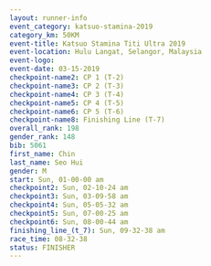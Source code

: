 ```yaml
---
layout: runner-info 
event_category: katsuo-stamina-2019 
category_km: 50KM 
event-title: Katsuo Stamina Titi Ultra 2019 
event-location: Hulu Langat, Selangor, Malaysia 
event-logo: 
event-date: 03-15-2019 
checkpoint-name2: CP 1 (T-2) 
checkpoint-name3: CP 2 (T-3) 
checkpoint-name4: CP 3 (T-4) 
checkpoint-name5: CP 4 (T-5) 
checkpoint-name6: CP 5 (T-6) 
checkpoint-name8: Finishing Line (T-7) 
overall_rank: 198
gender_rank: 148
bib: 5061
first_name: Chin
last_name: Seo Hui
gender: M
start: Sun, 01-00-00 am
checkpoint2: Sun, 02-10-24 am
checkpoint3: Sun, 03-09-58 am
checkpoint4: Sun, 05-05-32 am
checkpoint5: Sun, 07-00-25 am
checkpoint6: Sun, 08-00-44 am
finishing_line_(t_7): Sun, 09-32-38 am
race_time: 08-32-38
status: FINISHER
---
```

